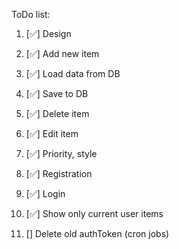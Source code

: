 ToDo list:
1. [✅] Design
2. [✅] Add new item
3. [✅] Load data from DB
4. [✅] Save to DB

 

5. [✅] Delete item
6. [✅] Edit item
7. [✅] Priority, style
 
 

8. [✅] Registration
9. [✅] Login
10. [✅] Show only current user items
11. [] Delete old authToken (cron jobs)